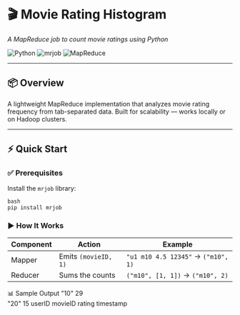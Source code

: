 # 🎬 Movie Rating Histogram  
*A MapReduce job to count movie ratings using Python*

![Python](https://img.shields.io/badge/Python-3.x-blue) 
![mrjob](https://img.shields.io/badge/Library-mrjob-green) 
![MapReduce](https://img.shields.io/badge/Pattern-MapReduce-orange)

---

## 📦 Overview

A lightweight MapReduce implementation that analyzes movie rating frequency from tab-separated data. Built for scalability — works locally or on Hadoop clusters.

---

## ⚡ Quick Start

### ✅ Prerequisites

Install the `mrjob` library:

```
bash
pip install mrjob

```
### ▶️ How It Works

| Component | Action              | Example                                   |
|-----------|---------------------|-------------------------------------------|
| Mapper    | Emits `(movieID, 1)`| `"u1 m10 4.5 12345"` → `("m10", 1)`        |
| Reducer   | Sums the counts     | `("m10", [1, 1])` → `("m10", 2)`           |

📊 Sample Output
"10"    29  
"20"    15
userID    movieID    rating    timestamp
```
